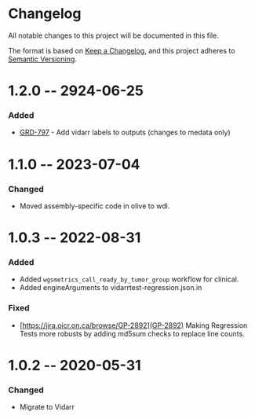 # Changelog
All notable changes to this project will be documented in this file.

The format is based on [Keep a Changelog](https://keepachangelog.com/en/1.0.0/),
and this project adheres to [Semantic Versioning](https://semver.org/spec/v2.0.0.html).

# 1.2.0 -- 2924-06-25
### Added
- [GRD-797](https://jira.oicr.on.ca/browse/GRD-797) - Add vidarr labels to outputs (changes to medata only)

# 1.1.0 -- 2023-07-04
### Changed
- Moved assembly-specific code in olive to wdl.

# 1.0.3 -- 2022-08-31
### Added
- Added `wgsmetrics_call_ready_by_tumor_group` workflow for clinical.
- Added engineArguments to vidarrtest-regression.json.in

### Fixed
- [https://jira.oicr.on.ca/browse/GP-2892](GP-2892) Making Regression Tests more robusts by adding md5sum checks to replace line counts.

# 1.0.2 -- 2020-05-31
### Changed
- Migrate to Vidarr
